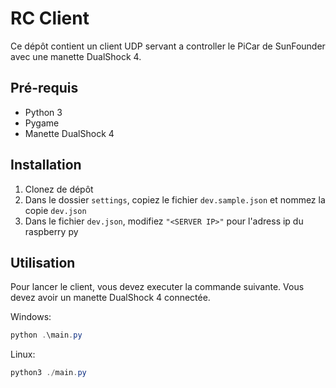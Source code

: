 # RC Client

Ce dépôt contient un client UDP servant a controller le PiCar de SunFounder avec une manette DualShock 4.

## Pré-requis

 - Python 3
 - Pygame
 - Manette DualShock 4

## Installation

1. Clonez de dépôt
2. Dans le dossier `settings`, copiez le fichier `dev.sample.json` et nommez la copie `dev.json`
3. Dans le fichier `dev.json`, modifiez `"<SERVER IP>"` pour l'adress ip du raspberry py

## Utilisation

Pour lancer le client, vous devez executer la commande suivante.
Vous devez avoir un manette DualShock 4 connectée.

Windows:
```powershell
python .\main.py
```

Linux:
```powershell
python3 ./main.py
```